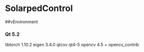 # SolarpedControl
##vEnvironment
### Qt 5.2
libtorch 1.10.2
eigen 3.4.0
qtcsv qt4-5
opencv 4.5 + opencv_contrib
